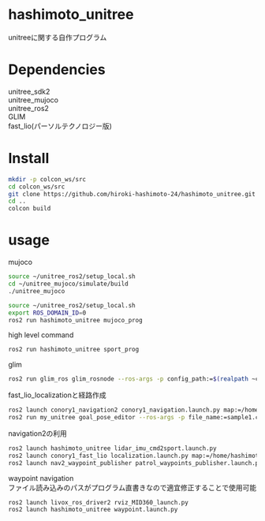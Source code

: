 # hashimoto_unitree

unitreeに関する自作プログラム

# Dependencies
unitree_sdk2  
unitree_mujoco  
unitree_ros2  
GLIM  
fast_lio(パーソルテクノロジー版)  

# Install
```bash
mkdir -p colcon_ws/src
cd colcon_ws/src
git clone https://github.com/hiroki-hashimoto-24/hashimoto_unitree.git
cd ..
colcon build

```

# usage

mujoco  
```bash
source ~/unitree_ros2/setup_local.sh
cd ~/unitree_mujoco/simulate/build
./unitree_mujoco

source ~/unitree_ros2/setup_local.sh
export ROS_DOMAIN_ID=0
ros2 run hashimoto_unitree mujoco_prog
```

high level command  
```bash
ros2 run hashimoto_unitree sport_prog
```

glim  
```bash
ros2 run glim_ros glim_rosnode --ros-args -p config_path:=$(realpath ~colcon_ws/src/git-hashimoto/hashimoto_unitree/glim_config)
```

fast_lio_localizationと経路作成  
```bash
ros2 launch conory1_navigation2 conory1_navigation.launch.py map:=/home/hashimoto/pointcloud_to_2dmap/map/map.yaml use_rviz:=true
ros2 run my_unitree goal_pose_editor --ros-args -p file_name:=sample1.csv
```

navigation2の利用  
```bash
ros2 launch hashimoto_unitree lidar_imu_cmd2sport.launch.py
ros2 launch conory1_fast_lio localization.launch.py map:=/home/hashimoto/ros2_ws/src/fast_lio/PCD/result.pcd use_rviz:=false
ros2 launch nav2_waypoint_publisher patrol_waypoints_publisher.launch.py waypoints:=/home/hashimoto/colcon_ws/src/my_unitree/nav2_waypoint/test3.csv number_of_loops:=0
```

waypoint navigation  
ファイル読み込みのパスがプログラム直書きなので適宜修正することで使用可能  
```bash
ros2 launch livox_ros_driver2 rviz_MID360_launch.py
ros2 launch hashimoto_unitree waypoint.launch.py
```
